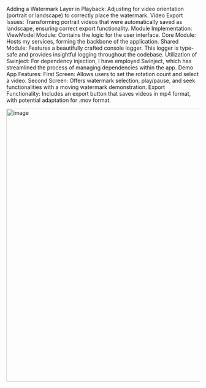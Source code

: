 Adding a Watermark Layer in Playback: Adjusting for video orientation (portrait or landscape) to correctly place the watermark.
Video Export Issues: Transforming portrait videos that were automatically saved as landscape, ensuring correct export functionality.
Module Implementation:
ViewModel Module: Contains the logic for the user interface.
Core Module: Hosts my services, forming the backbone of the application.
Shared Module: Features a beautifully crafted console logger. This logger is type-safe and provides insightful logging throughout the codebase.
Utilization of Swinject: 
For dependency injection, I have employed Swinject, which has streamlined the process of managing dependencies within the app.
Demo App Features:
First Screen: Allows users to set the rotation count and select a video.
Second Screen: Offers watermark selection, play/pause, and seek functionalities with a moving watermark demonstration.
Export Functionality: Includes an export button that saves videos in mp4 format, with potential adaptation for .mov format.

<img width="711" alt="image" src="https://github.com/johnharutyunyan/WatermarkForRenderForest/assets/26871856/31978fea-39be-4e16-9b26-111d2c9b378a">
